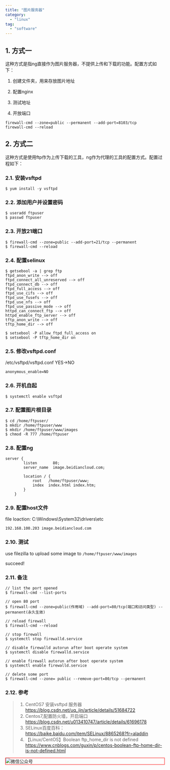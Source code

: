 ```yaml
---
title: "图片服务器"
category:
  - "linux"
tag:
  - "software"
---
```


## 1. 方式一

这种方式是指ng直接作为图片服务器，不提供上传和下载的功能。配置方式如下：

1. 创建文件夹，用来存放图片地址

2. 配置nginx

3. 测试地址

4. 开放端口

```
firewall-cmd --zone=public --permanent --add-port=8103/tcp
firewall-cmd --reload
```


## 2. 方式二

这种方式是使用ftp作为上传下载的工具，ng作为代理的工具的配置方式。配置过程如下：


### 2.1. 安装vsftpd

```shell
$ yum install -y vsftpd
```

### 2.2. 添加用户并设置密码

```shell
$ useradd ftpuser
$ passwd ftpuser
```

### 2.3. 开放21端口

```shell
$ firewall-cmd --zone=public --add-port=21/tcp --permanent
$ firewall-cmd --reload
```

### 2.4. 配置selinux

```shell
$ getsebool -a | grep ftp
ftpd_anon_write --> off
ftpd_connect_all_unreserved --> off
ftpd_connect_db --> off
ftpd_full_access --> off
ftpd_use_cifs --> off
ftpd_use_fusefs --> off
ftpd_use_nfs --> off
ftpd_use_passive_mode --> off
httpd_can_connect_ftp --> off
httpd_enable_ftp_server --> off
tftp_anon_write --> off
tftp_home_dir --> off

$ setsebool -P allow_ftpd_full_access on
$ setsebool -P tftp_home_dir on
```

### 2.5. 修改vsftpd.conf

/etc/vsftpd/vsftpd.conf YES->NO

```shell
anonymous_enable=NO
```

### 2.6. 开机自起

```shell
$ systemctl enable vsftpd
```

### 2.7. 配置图片根目录

```shell
$ cd /home/ftpuser/
$ mkdir /home/ftpuser/www
$ mkdir /home/ftpuser/www/images
$ chmod -R 777 /home/ftpuser
```

### 2.8. 配置ng

```shell
server {
        listen       80;
        server_name  image.beidiancloud.com;

        location / {
            root   /home/ftpuser/www;
            index  index.html index.htm;
        }
    }
```

### 2.9. 配置host文件

file loaction: C:\Windows\System32\drivers\etc

`192.168.100.203 image.beidiancloud.com`

### 2.10. 测试

use filezilla to upload some image to `/home/ftpuser/www/images`

succeed!


### 2.11. 备注

```shell
// list the port opened
$ firewall-cmd --list-ports

// open 80 port
$ firewall-cmd --zone=public(作用域) --add-port=80/tcp(端口和访问类型) --permanent(永久生效)

// reload firewall
$ firewall-cmd --reload

// stop firewall
$ systemctl stop firewalld.service

// disable firewalld autorun after boot operate system
$ systemctl disable firewalld.service

// enable firewall autorun after boot operate system
$ systemctl enable firewalld.service

// delete some port
$ firewall-cmd --zone= public --remove-port=80/tcp --permanent
```

### 2.12. 参考

> 1. CentOS7 安装vsftpd 服务器 https://blog.csdn.net/uq_jin/article/details/51684722<br />
> 2. Centos7,配置防火墙，开启端口 https://blog.csdn.net/u013410747/article/details/61696178<br />
> 3. SELinux百度百科： https://baike.baidu.com/item/SELinux/8865268?fr=aladdin<br />
> 4. 【Linux/CentOS】Boolean ftp_home_dir is not defined https://www.cnblogs.com/guxin/p/centos-boolean-ftp-home-dir-is-not-defined.html<br />
<img style="border:1px red solid; display:block; margin:0 auto;" :src="$withBase('/qrcode.jpg')" alt="微信公众号" />
